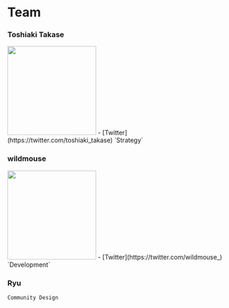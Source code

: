 # Team

### Toshiaki Takase

<img src="../assets/images/tt.png" width="200px">  
- [Twitter](https://twitter.com/toshiaki_takase)  
`Strategy`

### wildmouse

<img src="../assets/images/ww.png" width="200px">  
- [Twitter](https://twitter.com/wildmouse_)  
`Development`

### Ryu

`Community Design`
